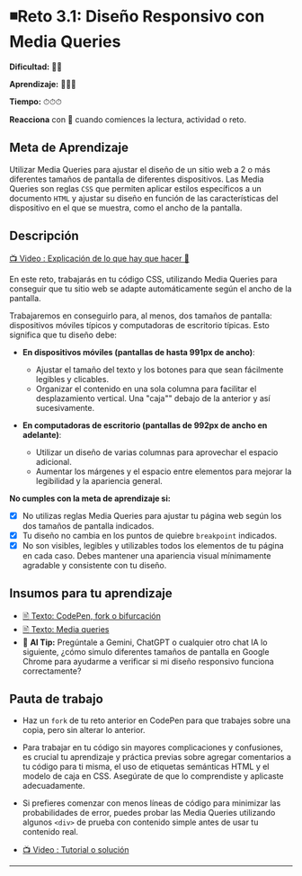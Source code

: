 # ◾Reto 3.1: Diseño Responsivo con Media Queries

**Dificultad:** 🌻🌻

**Aprendizaje:** 🍯🍯🍯

**Tiempo:** ⏱⏱⏱

**Reacciona** con 👀 cuando comiences la lectura, actividad o reto.

## Meta de Aprendizaje

Utilizar Media Queries para ajustar el diseño de un sitio web a 2 o más diferentes tamaños de pantalla de diferentes dispositivos. Las Media Queries son reglas `CSS` que permiten aplicar estilos específicos a un documento `HTML` y ajustar su diseño en función de las características del dispositivo en el que se muestra, como el ancho de la pantalla.

## Descripción

[📺 Video : Explicación de lo que hay que hacer 🌟](https://www.loom.com/share/d48b7f10d4914b2193a34a1cf4ca0f95)

En este reto, trabajarás en tu código CSS, utilizando Media Queries para conseguir que tu sitio web se adapte automáticamente según el ancho de la pantalla.

Trabajaremos en conseguirlo para, al menos, dos tamaños de pantalla: dispositivos móviles típicos y computadoras de escritorio típicas. Esto significa que tu diseño debe:

- **En dispositivos móviles (pantallas de hasta 991px de ancho)**:
  
  - Ajustar el tamaño del texto y los botones para que sean fácilmente legibles y clicables.
  - Organizar el contenido en una sola columna para facilitar el desplazamiento vertical. Una "caja"" debajo de la anterior y así sucesivamente.

- **En computadoras de escritorio (pantallas de 992px de ancho en adelante)**:
  
  - Utilizar un diseño de varias columnas para aprovechar el espacio adicional.
  - Aumentar los márgenes y el espacio entre elementos para mejorar la legibilidad y la apariencia general.

**No cumples con la meta de aprendizaje si:**

- [x] No utilizas reglas Media Queries para ajustar tu página web según los dos tamaños de pantalla indicados.
- [x] Tu diseño no cambia en los puntos de quiebre `breakpoint` indicados.
- [x] No son visibles, legibles y utilizables todos los elementos de tu página en cada caso. Debes mantener una apariencia visual mínimamente agradable y consistente con tu diseño.

## Insumos para tu aprendizaje

- [🖹 Texto: CodePen, fork o bifurcación](?lang=ES&track=DEV&skill=02_responsive&module=03_responsive_design&path=https://raw.githubusercontent.com/Laboratoria/digitaljumpstart-curriculum/master/DEV/topics/editors_codepen_fork_ES.md)
- [🖹 Texto: Media queries](?lang=ES&track=DEV&skill=02_responsive&module=03_responsive_design&path=https://raw.githubusercontent.com/Laboratoria/digitaljumpstart-curriculum/master/DEV/topics/css_media_queries_ES.md)
- :robot: **AI Tip:** Pregúntale a Gemini, ChatGPT o cualquier otro chat IA lo siguiente, ¿cómo simulo diferentes tamaños de pantalla en Google Chrome para ayudarme a verificar si mi diseño responsivo funciona correctamente?

## Pauta de trabajo

- Haz un `fork` de tu reto anterior en CodePen para que trabajes sobre una copia, pero sin alterar lo anterior.

- Para trabajar en tu código sin mayores complicaciones y confusiones, es crucial tu aprendizaje y práctica previas sobre agregar comentarios a tu código para ti misma, el uso de etiquetas semánticas HTML y el modelo de caja en CSS. Asegúrate de que lo comprendiste y aplicaste adecuadamente.

- Si prefieres comenzar con menos líneas de código para minimizar las probabilidades de error, puedes probar las Media Queries utilizando algunos `<div>` de prueba con contenido simple antes de usar tu contenido real.

- [📺 Video : Tutorial o solución](https://www.loom.com/share/5ee2ede46d0b4290b5cafbbf3e8fbdc9)

---